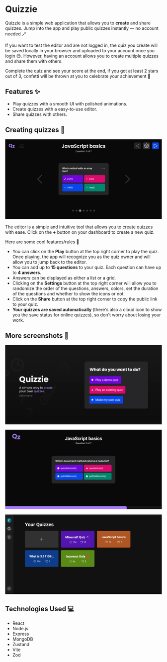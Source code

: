 # Quizzie

Quizzie is a simple web application that allows you to **create** and share quizzes.
Jump into the app and play public quizzes instantly — no account needed 🪄

If you want to test the editor and are not logged in, the quiz you create will be saved locally in your browser and uploaded to your account once you login 😌. However, having an account allows you to create multiple quizzes and share them with others.

Complete the quiz and see your score at the end, if you got at least 2 stars out of 3, confetti will be thrown at you to celebrate your achievement 🎉

## Features ✨

- Play quizzes with a smooth UI with polished animations.
- Create quizzes with a easy-to-use editor.
- Share quizzes with others.

## Creating quizzes 📝
![The editor, where you can create your own quizzes](frontend/public/screenshots/editor.webp)

The editor is a simple and intuitive tool that allows you to create quizzes with ease. Click on the **+** button on your dashboard to create a new quiz.

Here are some cool features/rules 📏

- You can click on the **Play** button at the top right corner to play the quiz. Once playing, the app will recognize you as the quiz owner and will allow you to jump back to the editor.
- You can add up to **15 questions** to your quiz. Each question can have up to **4 answers**.
- Answers can be displayed as either a list or a grid.
- Clicking on the **Settings** button at the top right corner will allow you to randomize the order of the questions, answers, colors, set the duration of the questions and whether to show the icons or not.
- Click on the **Share** button at the top right corner to copy the public link to your quiz.
- **Your quizzes are saved automatically** (there's also a cloud icon to show you the save status for online quizzes), so don't worry about losing your work.

## More screenshots 📸

![The landing page of the app, displaying the options to create and play quizzes](frontend/public/screenshots/landing.webp)

![The quiz page, where you can play the quiz](frontend/public/screenshots/quiz.webp)

![The dashboard page, where the users can see their quizzes and manage them](frontend/public/screenshots/dashboard.webp)


## Technologies Used 💻

- React
- Node.js
- Express
- MongoDB
- Zustand
- Vite
- Zod
